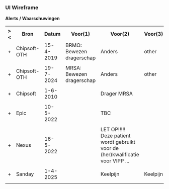 ### UI Wireframe
<b>Alerts / Waarschuwingen</b>
<table class="grid">
<tbody>
<tr><th>&gt;&lt;</th>
<th>Bron</th>
<th>Datum</th>
<th>Voor(1)</th>
<th>Voor(2)</th>
<th>Voor(3)</th>
<th>Categorie</th>
<th>Status(1)</th>
<th>Status(2)</th>
</tr>
<tr><td>+</td>
<td>Chipsoft-OTH</td>
<td>15-4-2019</td>
<td>BRMO: Bewezen dragerschap</td>
<td>Anders</td>
<td>other</td>
<td>conditie</td>
<td>active</td>
<td>active</td>
</tr><tr><td></td><td colspan=8>
</td></tr>
<tr><td>+</td>
<td>Chipsoft-OTH</td>
<td>19-7-2024</td>
<td>MRSA: Bewezen dragerschap</td>
<td>Anders</td>
<td>other</td>
<td>conditie</td>
<td>active</td>
<td>active</td>
</tr><tr><td></td><td colspan=8>
</td></tr>
<tr><td>+</td>
<td>Chipsoft</td>
<td>1-6-2010</td>
<td></td>
<td>Drager MRSA</td>
<td></td>
<td>waarschuwing</td>
<td></td>
<td>active</td>
</tr><tr><td></td><td colspan=8>
</td></tr>
<tr><td>+</td>
<td>Epic</td>
<td>10-5-2022</td>
<td></td>
<td>TBC</td>
<td></td>
<td>Infection Flag</td>
<td></td>
<td>inactive</td>
</tr><tr><td></td><td colspan=8>
</td></tr>
<tr><td>+</td>
<td>Nexus</td>
<td>16-5-2022</td>
<td></td>
<td>LET OP!!!!!<br/>Deze patient wordt gebruikt voor de (her)kwalificatie voor VIPP ...</td>
<td></td>
<td>Waarschuwing</td>
<td></td>
<td>active</td>
</tr><tr><td></td><td colspan=8>
</td></tr>
<tr><td>+</td>
<td>Sanday</td>
<td>1-4-2025</td>
<td></td>
<td>Keelpijn</td>
<td>Keelpijn</td>
<td>Alert</td>
<td></td>
<td>active</td>
</tr><tr><td></td><td colspan=8>
</td></tr>
</tbody>
</table>